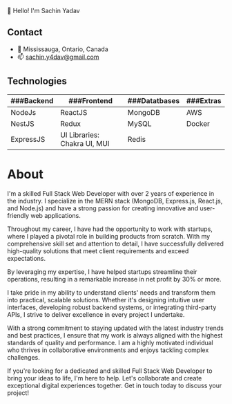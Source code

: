 👋 Hello! I'm Sachin Yadav

## Contact
- 📍 Mississauga, Ontario, Canada
- 📫 sachin.y4dav@gmail.com 

## Technologies

| ###Backend   | ###Frontend                     | ###Datatbases | ###Extras |
|--------------|---------------------------------|---------------|-----------|
| NodeJs       | ReactJS                         | MongoDB       | AWS       |
| NestJS       | Redux                           | MySQL         | Docker    |
| ExpressJS    | UI Libraries: Chakra UI, MUI    | Redis         |           |

# About
I'm a skilled Full Stack Web Developer with over 2 years of experience in the industry. I specialize in the MERN stack (MongoDB, Express.js, React.js, and Node.js) and have a strong passion for creating innovative and user-friendly web applications.

Throughout my career, I have had the opportunity to work with startups, where I played a pivotal role in building products from scratch. With my comprehensive skill set and attention to detail, I have successfully delivered high-quality solutions that meet client requirements and exceed expectations.

By leveraging my expertise, I have helped startups streamline their operations, resulting in a remarkable increase in net profit by 30% or more.

I take pride in my ability to understand clients' needs and transform them into practical, scalable solutions. Whether it's designing intuitive user interfaces, developing robust backend systems, or integrating third-party APIs, I strive to deliver excellence in every project I undertake.

With a strong commitment to staying updated with the latest industry trends and best practices, I ensure that my work is always aligned with the highest standards of quality and performance. I am a highly motivated individual who thrives in collaborative environments and enjoys tackling complex challenges.

If you're looking for a dedicated and skilled Full Stack Web Developer to bring your ideas to life, I'm here to help. Let's collaborate and create exceptional digital experiences together. Get in touch today to discuss your project!




